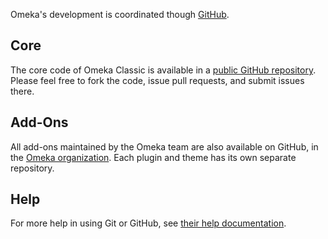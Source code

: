 Omeka's development is coordinated though [GitHub](http://github.com).

Core
-------------------------------------------------

The core code of Omeka Classic is available in a [public GitHub repository](http://github.com/omeka/Omeka). Please feel free to fork the code, issue pull requests, and submit issues there.

Add-Ons
-------------------------------------------------------

All add-ons maintained by the Omeka team are also available on GitHub, in the [Omeka organization](http://github.com/omeka). Each plugin and theme has its own separate repository.

Help 
-------------------------------------------------

For more help in using Git or GitHub, see [their help documentation](http://help.github.com).
